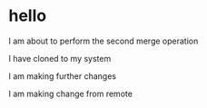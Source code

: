 # hello






I am about to perform the second merge operation


I have cloned to my system

I am making further changes

I am making change from remote
